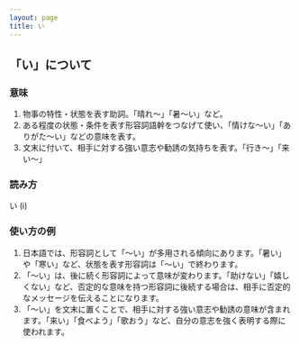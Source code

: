 ```yaml
---
layout: page
title: い
---
```

## 「い」について

### 意味

1. 物事の特性・状態を表す助詞。「晴れ〜」「暑〜い」など。
2. ある程度の状態・条件を表す形容詞語幹をつなげて使い、「情けな〜い」「ありがた〜い」などの意味を表す。
3. 文末に付いて、相手に対する強い意志や勧誘の気持ちを表す。「行き〜」「来い〜」

### 読み方

い (i)

### 使い方の例

1. 日本語では、形容詞として「〜い」が多用される傾向にあります。「暑い」や「寒い」など、状態を表す形容詞は「〜い」で終わります。
2. 「〜い」は、後に続く形容詞によって意味が変わります。「助けない」「嬉しくない」など、否定的な意味を持つ形容詞に後続する場合は、相手に否定的なメッセージを伝えることになります。
3. 「〜い」を文末に置くことで、相手に対する強い意志や勧誘の意味が含まれます。「来い」「食べよう」「歌おう」など、自分の意志を強く表明する際に使われます。